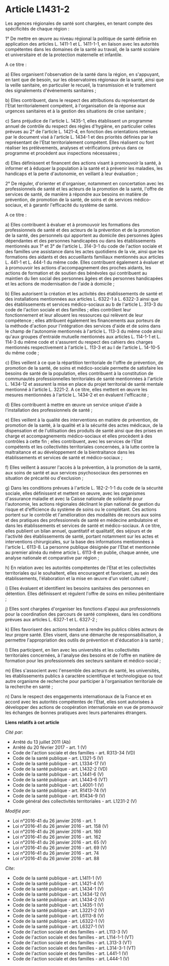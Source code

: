 # Article L1431-2

Les agences régionales de santé sont chargées, en tenant compte des spécificités de chaque région : 

1° De mettre en œuvre au niveau régional la politique de santé définie en application des articles L. 1411-1 et L. 1411-1-1,
en liaison avec les autorités compétentes dans les domaines de la santé au travail, de la santé scolaire et universitaire et
de la protection maternelle et infantile. 

A ce titre : 

a) Elles organisent l'observation de la santé dans la région, en s'appuyant, en tant que de besoin, sur les observatoires
régionaux de la santé, ainsi que la veille sanitaire, en particulier le recueil, la transmission et le traitement des
signalements d'événements sanitaires ; 

b) Elles contribuent, dans le respect des attributions du représentant de l'Etat territorialement compétent, à l'organisation
de la réponse aux urgences sanitaires et à la gestion des situations de crise sanitaire ; 

c) Sans préjudice de l'article L. 1435-1, elles établissent un programme annuel de contrôle du respect des règles d'hygiène,
en particulier celles prévues au 2° de l'article L. 1421-4, en fonction des orientations retenues par le document visé à
l'article L. 1434-1 et des priorités définies par le représentant de l'Etat territorialement compétent. Elles réalisent ou
font réaliser les prélèvements, analyses et vérifications prévus dans ce programme et procèdent aux inspections
nécessaires ; 

d) Elles définissent et financent des actions visant à promouvoir la santé, à informer et à éduquer la population à la santé
et à prévenir les maladies, les handicaps et la perte d'autonomie, en veillant à leur évaluation ; 

2° De réguler, d'orienter et d'organiser, notamment en concertation avec les professionnels de santé et les acteurs de la
promotion de la santé, l'offre de services de santé, de manière à répondre aux besoins en matière de prévention, de promotion
de la santé, de soins et de services médico-sociaux, et à garantir l'efficacité du système de santé. 

A ce titre : 

a) Elles contribuent à évaluer et à promouvoir les formations des professionnels de santé et des acteurs de la prévention et
de la promotion de la santé, des personnels qui apportent au domicile des personnes âgées dépendantes et des personnes
handicapées ou dans les établissements mentionnés aux 1° et 3° de l'article L. 314-3-1 du code de l'action sociale et des
familles une assistance dans les actes quotidiens de la vie, ainsi que les formations des aidants et des accueillants
familiaux mentionnés aux articles L. 441-1 et L. 444-1 du même code. Elles contribuent également à évaluer et à promouvoir
les actions d'accompagnement des proches aidants, les actions de formation et de soutien des bénévoles qui contribuent au
maintien du lien social des personnes âgées et des personnes handicapées et les actions de modernisation de l'aide à
domicile ; 

b) Elles autorisent la création et les activités des établissements de santé et des installations mentionnées aux articles L.
6322-1 à L. 6322-3 ainsi que des établissements et services médico-sociaux au b de l'article L. 313-3 du code de l'action
sociale et des familles ; elles contrôlent leur fonctionnement et leur allouent les ressources qui relèvent de leur
compétence ; elles attribuent également les financements aux porteurs de la méthode d'action pour l'intégration des services
d'aide et de soins dans le champ de l'autonomie mentionnés à l'article L. 113-3 du même code ainsi qu'aux groupes d'entraide
mutuelle mentionnés aux articles L. 114-1-1 et L. 114-3 du même code et s'assurent du respect des cahiers des charges
mentionnés respectivement à l'article L. 113-3 et au I de l'article L. 14-10-5 du même code ; 

c) Elles veillent à ce que la répartition territoriale de l'offre de prévention, de promotion de la santé, de soins et
médico-sociale permette de satisfaire les besoins de santé de la population, elles contribuent à la constitution de
communautés professionnelles territoriales de santé mentionnées à l'article L. 1434-12 et assurent la mise en place du projet
territorial de santé mentale mentionné à l'article L. 3221-2. A ce titre, elles mettent en œuvre les mesures mentionnées à
l'article L. 1434-2 et en évaluent l'efficacité ; 

d) Elles contribuent à mettre en œuvre un service unique d'aide à l'installation des professionnels de santé ; 

e) Elles veillent à la qualité des interventions en matière de prévention, de promotion de la santé, à la qualité et à la
sécurité des actes médicaux, de la dispensation et de l'utilisation des produits de santé ainsi que des prises en charge et
accompagnements médico-sociaux et elles procèdent à des contrôles à cette fin ; elles contribuent, avec les services de
l'Etat compétents et les collectivités territoriales concernées, à la lutte contre la maltraitance et au développement de la
bientraitance dans les établissements et services de santé et médico-sociaux ; 

f) Elles veillent à assurer l'accès à la prévention, à la promotion de la santé, aux soins de santé et aux services
psychosociaux des personnes en situation de précarité ou d'exclusion ; 

g) Dans les conditions prévues à l'article L. 182-2-1-1 du code de la sécurité sociale, elles définissent et mettent en
œuvre, avec les organismes d'assurance maladie et avec la Caisse nationale de solidarité pour l'autonomie, les actions
régionales déclinant le plan national de gestion du risque et d'efficience du système de soins ou le complétant. Ces actions
portent sur le contrôle et l'amélioration des modalités de recours aux soins et des pratiques des professionnels de santé en
médecine ambulatoire et dans les établissements et services de santé et médico-sociaux. A ce titre, elles publient un bilan
annuel, quantitatif et qualitatif, des séjours et de l'activité des établissements de santé, portant notamment sur les actes
et interventions chirurgicales, sur la base des informations mentionnées à l'article L. 6113-8. La personne publique désignée
par l'Etat et mentionnée au premier alinéa du même article L. 6113-8 en publie, chaque année, une analyse nationale et
comparative par région ; 

h) En relation avec les autorités compétentes de l'Etat et les collectivités territoriales qui le souhaitent, elles
encouragent et favorisent, au sein des établissements, l'élaboration et la mise en œuvre d'un volet culturel ; 

i) Elles évaluent et identifient les besoins sanitaires des personnes en détention. Elles définissent et régulent l'offre de
soins en milieu pénitentiaire ; 

j) Elles sont chargées d'organiser les fonctions d'appui aux professionnels pour la coordination des parcours de santé
complexes, dans les conditions prévues aux articles L. 6327-1 et L. 6327-2 ; 

k) Elles favorisent des actions tendant à rendre les publics cibles acteurs de leur propre santé. Elles visent, dans une
démarche de responsabilisation, à permettre l'appropriation des outils de prévention et d'éducation à la santé ; 

l) Elles participent, en lien avec les universités et les collectivités territoriales concernées, à l'analyse des besoins et
de l'offre en matière de formation pour les professionnels des secteurs sanitaire et médico-social ; 

m) Elles s'associent avec l'ensemble des acteurs de santé, les universités, les établissements publics à caractère
scientifique et technologique ou tout autre organisme de recherche pour participer à l'organisation territoriale de la
recherche en santé ; 

n) Dans le respect des engagements internationaux de la France et en accord avec les autorités compétentes de l'Etat, elles
sont autorisées à développer des actions de coopération internationale en vue de promouvoir les échanges de bonnes pratiques
avec leurs partenaires étrangers.

**Liens relatifs à cet article**

_Cité par_:

  - Arrêté du 13 juillet 2011 (Ab)
  - Arrêté du 20 février 2017 - art. 1 (V)
  - Code de l'action sociale et des familles - art. R313-34 (VD)
  - Code de la santé publique - art. L1321-5 (V)
  - Code de la santé publique - art. L1334-17 (V)
  - Code de la santé publique - art. L1432-2 (VD)
  - Code de la santé publique - art. L1441-6 (V)
  - Code de la santé publique - art. L1443-6 (VT)
  - Code de la santé publique - art. L4001-1 (V)
  - Code de la santé publique - art. R1413-74 (V)
  - Code de la santé publique - art. R1434-9 (V)
  - Code général des collectivités territoriales - art. L1231-2 (V)

_Modifié par_:

  - Loi n°2016-41 du 26 janvier 2016 - art. 1
  - Loi n°2016-41 du 26 janvier 2016 - art. 158 (V)
  - Loi n°2016-41 du 26 janvier 2016 - art. 160
  - Loi n°2016-41 du 26 janvier 2016 - art. 162
  - Loi n°2016-41 du 26 janvier 2016 - art. 65 (V)
  - Loi n°2016-41 du 26 janvier 2016 - art. 69 (V)
  - Loi n°2016-41 du 26 janvier 2016 - art. 74
  - Loi n°2016-41 du 26 janvier 2016 - art. 88

_Cite_:

  - Code de la santé publique - art. L1411-1 (V)
  - Code de la santé publique - art. L1421-4 (V)
  - Code de la santé publique - art. L1434-1 (V)
  - Code de la santé publique - art. L1434-12 (V)
  - Code de la santé publique - art. L1434-2 (V)
  - Code de la santé publique - art. L1435-1 (V)
  - Code de la santé publique - art. L3221-2 (V)
  - Code de la santé publique - art. L6113-8 (V)
  - Code de la santé publique - art. L6322-1 (V)
  - Code de la santé publique - art. L6327-1 (V)
  - Code de l'action sociale et des familles - art. L113-3 (V)
  - Code de l'action sociale et des familles - art. L114-1-1 (VT)
  - Code de l'action sociale et des familles - art. L313-3 (VT)
  - Code de l'action sociale et des familles - art. L314-3-1 (VT)
  - Code de l'action sociale et des familles - art. L441-1 (V)
  - Code de l'action sociale et des familles - art. L444-1 (V)
